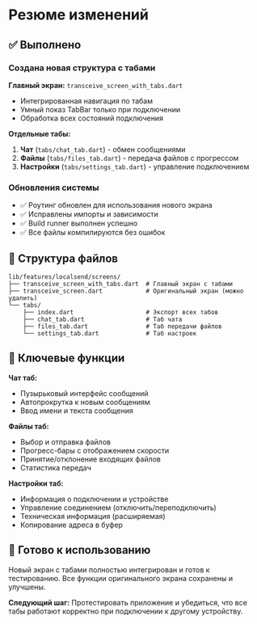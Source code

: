 # Резюме изменений

## ✅ Выполнено

### Создана новая структура с табами

**Главный экран:** `transceive_screen_with_tabs.dart`
- Интегрированная навигация по табам
- Умный показ TabBar только при подключении
- Обработка всех состояний подключения

**Отдельные табы:**
1. **Чат** (`tabs/chat_tab.dart`) - обмен сообщениями
2. **Файлы** (`tabs/files_tab.dart`) - передача файлов с прогрессом
3. **Настройки** (`tabs/settings_tab.dart`) - управление подключением

### Обновления системы
- ✅ Роутинг обновлен для использования нового экрана
- ✅ Исправлены импорты и зависимости
- ✅ Build runner выполнен успешно
- ✅ Все файлы компилируются без ошибок

## 📁 Структура файлов

```
lib/features/localsend/screens/
├── transceive_screen_with_tabs.dart  # Главный экран с табами
├── transceive_screen.dart            # Оригинальный экран (можно удалить)
└── tabs/
    ├── index.dart                    # Экспорт всех табов
    ├── chat_tab.dart                 # Таб чата
    ├── files_tab.dart                # Таб передачи файлов  
    └── settings_tab.dart             # Таб настроек
```

## 🎯 Ключевые функции

**Чат таб:**
- Пузырьковый интерфейс сообщений
- Автопрокрутка к новым сообщениям
- Ввод имени и текста сообщения

**Файлы таб:**
- Выбор и отправка файлов
- Прогресс-бары с отображением скорости
- Принятие/отклонение входящих файлов
- Статистика передач

**Настройки таб:**
- Информация о подключении и устройстве
- Управление соединением (отключить/переподключить)
- Техническая информация (расширяемая)
- Копирование адреса в буфер

## 🚀 Готово к использованию

Новый экран с табами полностью интегрирован и готов к тестированию. 
Все функции оригинального экрана сохранены и улучшены.

**Следующий шаг:** Протестировать приложение и убедиться, что все табы работают корректно при подключении к другому устройству.